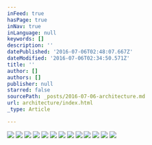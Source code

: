 ```yaml
---
inFeed: true
hasPage: true
inNav: true
inLanguage: null
keywords: []
description: ''
datePublished: '2016-07-06T02:48:07.667Z'
dateModified: '2016-07-06T02:34:50.571Z'
title: ''
author: []
authors: []
publisher: null
starred: false
sourcePath: _posts/2016-07-06-architecture.md
url: architecture/index.html
_type: Article

---
```

![](https://the-grid-user-content.s3-us-west-2.amazonaws.com/e68c2d5e-d435-4044-acca-61104677024e.jpg)
![](https://the-grid-user-content.s3-us-west-2.amazonaws.com/d224824c-1724-469a-b766-a1ee62a27eba.jpg)
![](https://the-grid-user-content.s3-us-west-2.amazonaws.com/84f5423b-3d01-4b0f-bca4-2d4bce9ecbc6.jpg)
![](https://the-grid-user-content.s3-us-west-2.amazonaws.com/85ce4f3d-f49e-4c63-b645-37830a3f1337.jpg)
![](https://the-grid-user-content.s3-us-west-2.amazonaws.com/315e52f4-5dca-46d6-b4b2-29b5bda07130.jpg)
![](https://the-grid-user-content.s3-us-west-2.amazonaws.com/08b6977b-d5f6-40d9-84b8-d5104e30b370.jpg)
![](https://the-grid-user-content.s3-us-west-2.amazonaws.com/d1ac3aab-af0d-4ff8-b94e-d8486ab864c2.jpg)
![](https://the-grid-user-content.s3-us-west-2.amazonaws.com/ac84e692-064f-419c-9b17-2c4b6526b0b7.jpg)
![](https://the-grid-user-content.s3-us-west-2.amazonaws.com/8e8350cf-138a-4c8a-a597-f750ea349002.jpg)
![](https://the-grid-user-content.s3-us-west-2.amazonaws.com/c9159435-0675-4741-ac3e-ae69107ee2bd.jpg)
![](https://the-grid-user-content.s3-us-west-2.amazonaws.com/b867fb47-0d73-460f-90a1-6401b78bc321.jpg)
![](https://the-grid-user-content.s3-us-west-2.amazonaws.com/5b7189d2-6e17-42ab-b999-4570b5431083.jpg)
![](https://the-grid-user-content.s3-us-west-2.amazonaws.com/40ea7b12-a238-4151-a596-25d338c3f3a9.jpg)